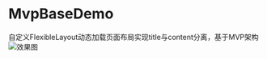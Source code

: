 # MvpBaseDemo
自定义FlexibleLayout动态加载页面布局实现title与content分离，基于MVP架构
![效果图](http://orbm62bsw.bkt.clouddn.com/FlexibleLayout.gif)
